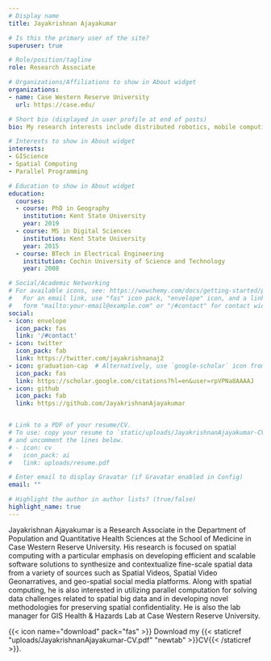 ```yaml
---
# Display name
title: Jayakrishnan Ajayakumar

# Is this the primary user of the site?
superuser: true

# Role/position/tagline
role: Research Associate

# Organizations/Affiliations to show in About widget
organizations:
- name: Case Western Reserve University
  url: https://case.edu/

# Short bio (displayed in user profile at end of posts)
bio: My research interests include distributed robotics, mobile computing and programmable matter.

# Interests to show in About widget
interests:
- GIScience
- Spatial Computing
- Parallel Programming

# Education to show in About widget
education:
  courses:
  - course: PhD in Geography
    institution: Kent State University
    year: 2019
  - course: MS in Digital Sciences
    institution: Kent State University
    year: 2015
  - course: BTech in Electrical Engineering
    institution: Cochin University of Science and Technology
    year: 2008

# Social/Academic Networking
# For available icons, see: https://wowchemy.com/docs/getting-started/page-builder/#icons
#   For an email link, use "fas" icon pack, "envelope" icon, and a link in the
#   form "mailto:your-email@example.com" or "/#contact" for contact widget.
social:
- icon: envelope
  icon_pack: fas
  link: '/#contact'
- icon: twitter
  icon_pack: fab
  link: https://twitter.com/jayakrishnanaj2
- icon: graduation-cap  # Alternatively, use `google-scholar` icon from `ai` icon pack
  icon_pack: fas
  link: https://scholar.google.com/citations?hl=en&user=rpVPNa8AAAAJ
- icon: github
  icon_pack: fab
  link: https://github.com/JayakrishnanAjayakumar


# Link to a PDF of your resume/CV.
# To use: copy your resume to `static/uploads/JayakrishnanAjayakumar-CV.pdf`, enable `ai` icons in `params.toml`, 
# and uncomment the lines below.
# - icon: cv
#   icon_pack: ai
#   link: uploads/resume.pdf

# Enter email to display Gravatar (if Gravatar enabled in Config)
email: ""

# Highlight the author in author lists? (true/false)
highlight_name: true
---
```


Jayakrishnan Ajayakumar is a Research Associate in the Department of Population and Quantitative Health Sciences at the School of Medicine in Case Western Reserve University.  His research is focused on spatial computing with a particular emphasis on developing efficient and scalable software solutions to synthesize and contextualize fine-scale spatial data from a variety of sources such as Spatial Videos, Spatial Video Geonarratives, and geo-spatial social media platforms. Along with spatial computing, he is also interested in utilizing parallel computation for solving data challenges related to spatial big data and in developing novel methodologies for preserving spatial confidentiality. He is also the lab manager for GIS Health & Hazards Lab at Case Western Reserve University.


{{< icon name="download" pack="fas" >}} Download my {{< staticref "uploads/JayakrishnanAjayakumar-CV.pdf" "newtab" >}}CV{{< /staticref >}}.
